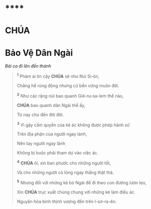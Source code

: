 #

# \*\*\*\*

# CHÚA

# Bảo Vệ Dân Ngài

_Bài ca đi lên đền thánh_

> <sup><b>1</b></sup> Phàm ai tin cậy **CHÚA** sẽ như Núi Si-ôn,
>
> Chẳng hề rúng động nhưng cứ bền vững muôn đời.
>
> <sup><b>2</b></sup> Như các rặng núi bao quanh Giê-ru-sa-lem thể nào,
>
> **CHÚA** bao quanh dân Ngài thể ấy,
>
> Từ nay cho đến đời đời.
>
> <sup><b>3</b></sup> Vì gậy cầm quyền của kẻ ác không được phép hành sử
>
> Trên địa phận của người ngay lành,
>
> Nên tay người ngay lành
>
> Không bị buộc phải tham dự vào việc ác.
>
> <sup><b>4</b></sup> **CHÚA** ôi, xin ban phước cho những người tốt,
>
> Và cho những người có lòng ngay thẳng thật thà.
>
> <sup><b>5</b></sup> Nhưng đối với những kẻ bỏ Ngài để đi theo con đường lươn lẹo,
>
> Xin **CHÚA** trục xuất chúng chung với những kẻ làm điều ác.
>
> Nguyện hòa bình thịnh vượng đến trên I-sơ-ra-ên.
